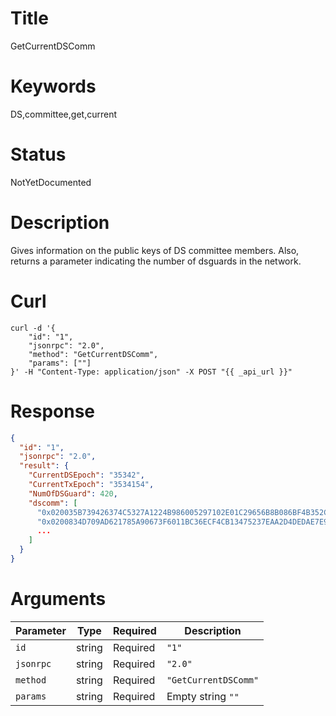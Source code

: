 # Title

GetCurrentDSComm

# Keywords

DS,committee,get,current

# Status

NotYetDocumented

# Description

Gives information on the public keys of DS committee members. Also, returns a parameter indicating the number of dsguards in the network.

# Curl

```shell
curl -d '{
    "id": "1",
    "jsonrpc": "2.0",
    "method": "GetCurrentDSComm",
    "params": [""]
}' -H "Content-Type: application/json" -X POST "{{ _api_url }}"
```

# Response

```json
{
  "id": "1",
  "jsonrpc": "2.0",
  "result": {
    "CurrentDSEpoch": "35342",
    "CurrentTxEpoch": "3534154",
    "NumOfDSGuard": 420,
    "dscomm": [
      "0x020035B739426374C5327A1224B986005297102E01C29656B8B086BF4B352C6CA9",
      "0x0200834D709AD621785A90673F6011BC36ECF4CB13475237EAA2D4DEDAE7E9E554",
      ...
    ]
  }
}
```

# Arguments

| Parameter | Type   | Required | Description          |
| --------- | ------ | -------- | -------------------- |
| `id`      | string | Required | `"1"`                |
| `jsonrpc` | string | Required | `"2.0"`              |
| `method`  | string | Required | `"GetCurrentDSComm"` |
| `params`  | string | Required | Empty string `""`    |

